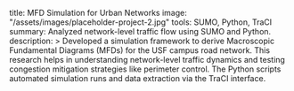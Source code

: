 title: MFD Simulation for Urban Networks
image: "/assets/images/placeholder-project-2.jpg"
tools: SUMO, Python, TraCI
summary: Analyzed network-level traffic flow using SUMO and Python.
description: >
Developed a simulation framework to derive Macroscopic Fundamental Diagrams (MFDs) for the USF campus road network. This research helps in understanding network-level traffic dynamics and testing congestion mitigation strategies like perimeter control. The Python scripts automated simulation runs and data extraction via the TraCI interface.